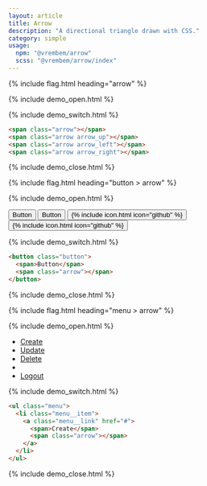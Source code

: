 ```yaml
---
layout: article
title: Arrow
description: "A directional triangle drawn with CSS."
category: simple
usage:
  npm: "@vrembem/arrow"
  scss: "@vrembem/arrow/index"
---
```


{% include flag.html heading="arrow" %}

{% include demo_open.html %}

<span class="arrow"></span>
<span class="arrow arrow_up"></span>
<span class="arrow arrow_left"></span>
<span class="arrow arrow_right"></span>

{% include demo_switch.html %}

```html
<span class="arrow"></span>
<span class="arrow arrow_up"></span>
<span class="arrow arrow_left"></span>
<span class="arrow arrow_right"></span>
```

{% include demo_close.html %}

{% include flag.html heading="button > arrow" %}

{% include demo_open.html %}

<div class="button-group button-group_wrap">
  <button class="button button_color_primary">
    <span>Button</span>
    <span class="arrow"></span>
  </button>
  <button class="button button_outline_dark">
    <span class="arrow arrow_up"></span>
    <span>Button</span>
  </button>
  <button class="button button_color_primary">
    {% include icon.html icon="github" %}
    <span class="arrow arrow_right"></span>
  </button>
  <button class="button button_outline_dark">
    <span class="arrow arrow_left"></span>
    {% include icon.html icon="github" %}
  </button>
</div>

{% include demo_switch.html %}

```html
<button class="button">
  <span>Button</span>
  <span class="arrow"></span>
</button>
```

{% include demo_close.html %}

{% include flag.html heading="menu > arrow" %}

{% include demo_open.html %}

<ul class="menu menu_wrap">
  <li class="menu__item">
    <a class="menu__link" href="#">
      <span>Create</span>
      <span class="arrow"></span>
    </a>
  </li>
  <li class="menu__item">
    <a class="menu__link is-active" href="#">
      <span class="arrow arrow_up"></span>
      <span>Update</span>
    </a>
  </li>
  <li class="menu__item">
    <a class="menu__link is-disabled" href="#">
      <span>Delete</span>
      <span class="arrow arrow_right"></span>
    </a>
  </li>
  <li class="menu__sep"></li>
  <li class="menu__item">
    <a class="menu__link" href="#">
      <span class="arrow arrow_left"></span>
      <span>Logout</span>
    </a>
  </li>
</ul>

{% include demo_switch.html %}

```html
<ul class="menu">
  <li class="menu__item">
    <a class="menu__link" href="#">
      <span>Create</span>
      <span class="arrow"></span>
    </a>
  </li>
</ul>
```

{% include demo_close.html %}
